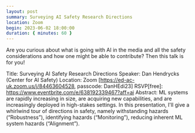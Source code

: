 ```yaml
---
layout: post
summary: Surveying AI Safety Research Directions
location: Zoom
begin: 2023-06-02 18:00:00
duration: { minutes: 60 }
---
```


Are you curious about what is going with AI in the media and all the
safety considerations and how one might be able to contribute? Then this
talk is for you! 

Title: Surveying AI Safety Research Directions
Speaker: Dan Hendrycks (Center for AI Safety)
Location: Zoom [https://ed-ac-uk.zoom.us/j/84463604528, passcode: DanHEdi23]
RSVP[free]: https://www.eventbrite.com/e/638192339467?aff=ai
Abstract: ML systems are rapidly increasing in size, are acquiring new
capabilities, and are increasingly deployed in high-stakes settings. In
this presentation, I'll give a whirlwind tour of directions in safety,
namely withstanding hazards (“Robustness”), identifying hazards
(“Monitoring”), reducing inherent ML system hazards (“Alignment”).
